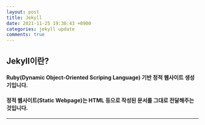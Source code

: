 ```yaml
---
layout: post
title: Jekyll
date: 2021-11-25 19:30:43 +0900
categories: jekyll update
comments: true
---
```


## Jekyll이란?
#### Ruby(Dynamic Object-Oriented Scriping Language) 기반 정적 웹사이트 생성기입니다.
#### 정적 웹사이트(Static Webpage)는 HTML 등으로 작성된 문서를 그대로 전달해주는 것입니다.
<hr/>